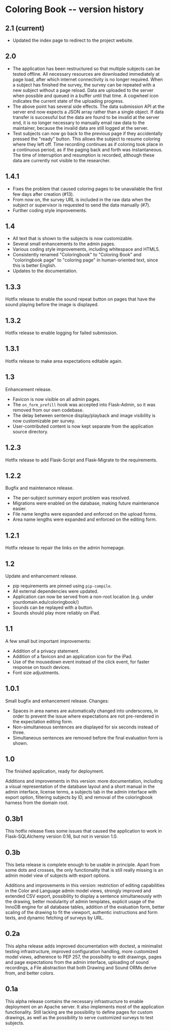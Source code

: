 # Coloring Book -- version history #

## 2.1 (current) ##

  * Updated the index page to redirect to the project website.


## 2.0 ##

  * The application has been restructured so that multiple subjects can be tested offline. All necessary resources are downloaded immediately at page load, after which internet connectivity is no longer required. When a subject has finished the survey, the survey can be repeated with a new subject without a page reload. Data are uploaded to the server when possible and queued in a buffer until that time. A cogwheel icon indicates the current state of the uploading progress.
  * The above point has several side effects. The data submission API at the server end now expects a JSON array rather than a single object. If data transfer is successful but the data are found to be invalid at the server end, it is no longer necessary to manually email raw data to the maintainer, because the invalid data are still logged at the server.
  * Test subjects can now go back to the previous page if they accidentally pressed the "ready" button. This allows the subject to resume coloring where they left off. Time recording continues as if coloring took place in a continuous period, as if the paging back and forth was instantaneous. The time of interruption and resumption is recorded, although these data are currently not visible to the researcher.


## 1.4.1 ##

  * Fixes the problem that caused coloring pages to be unavailable the first few days after creation (#13).
  * From now on, the survey URL is included in the raw data when the subject or supervisor is requested to send the data manually (#7).
  * Further coding style improvements.


## 1.4 ##

  * All text that is shown to the subjects is now customizable.
  * Several small enhancements to the admin pages.
  * Various coding style improvements, including whitespace and HTML5.
  * Consistently renamed "Coloringbook" to "Coloring Book" and "coloringbook page" to "coloring page" in human-oriented text, since this is better English.
  * Updates to the documentation.


## 1.3.3 ##

Hotfix release to enable the sound repeat button on pages that have the sound playing before the image is displayed.


## 1.3.2 ##

Hotfix release to enable logging for failed submission.


## 1.3.1 ##

Hotfix release to make area expectations editable again.


## 1.3 ##

Enhancement release.

  * Favicon is now visible on all admin pages.
  * The `on_form_prefill` hook was accepted into Flask-Admin, so it was removed from our own codebase.
  * The delay between sentence display/playback and image visibility is now customizable per survey.
  * User-contributed content is now kept separate from the application source directory.


## 1.2.3 ##

Hotfix release to add Flask-Script and Flask-Migrate to the requirements.


## 1.2.2 ##

Bugfix and maintenance release.

  * The per-subject summary export problem was resolved.
  * Migrations were enabled on the database, making future maintenance easier.
  * File name lengths were expanded and enforced on the upload forms.
  * Area name lengths were expanded and enforced on the editing form.


## 1.2.1 ##

Hotfix release to repair the links on the admin homepage.


## 1.2 ##

Update and enhancement release.

  * pip requirements are pinned using `pip-compile`.
  * All external dependencies were updated.
  * Application can now be served from a non-root location (e.g. under
    yourdomain.edu/coloringbook/)
  * Sounds can be replayed with a button.
  * Sounds should play more reliably on iPad.


## 1.1 ##

A few small but important improvements:

  * Addition of a privacy statement.
  * Addition of a favicon and an application icon for the iPad.
  * Use of the mousedown event instead of the click event, for faster
    response on touch devices.
  * Font size adjustments.


## 1.0.1 ##

Small bugfix and enhancement release. Changes:

  * Spaces in area names are automatically changed into underscores, in
    order to prevent the issue where expectations are not pre-rendered in
    the expectation editing form.
  * Non-simultaneous sentences are displayed for six seconds instead of
    three.
  * Simultaneous sentences are removed before the final evaluation form
    is shown.


## 1.0 ##

The finished application, ready for deployment.

Additions and improvements in this version: more documentation,
including a visual representation of the database layout and a short
manual in the admin interface, license terms, a subjects tab in the
admin interface with export option, filtering subjects by ID, and
removal of the coloringbook harness from the domain root.


## 0.3b1 ##

This hotfix release fixes some issues that caused the application to
work in Flask-SQLAlchemy version 0.16, but not in version 1.0.


## 0.3b ##

This beta release is complete enough to be usable in principle. Apart
from some dots and crosses, the only functionality that is still
really missing is an admin model view of subjects with export options.

Additions and improvements in this version: restriction of editing
capabilities in the Color and Language admin model views, strongly
improved and extended CSV export, possibility to display a sentence
simultaneously with the drawing, better modularity of admin templates,
explicit usage of the InnoDB engine for all database tables, addition
of the evaluation form, better scaling of the drawing to fit the
viewport, authentic instructions and form texts, and dynamic fetching
of surveys by URL.


## 0.2a ##

This alpha release adds improved documentation with doctest, a
minimalist testing infrastructure, improved configuration handling,
more customized model views, adherence to PEP 257, the possibility to
edit drawings, pages and page expectations from the admin interface,
uploading of sound recordings, a File abstraction that both Drawing
and Sound ORMs derive from, and better colors.


## 0.1a ##

This alpha release contains the necessary infrastructure to enable
deployment on an Apache server. It also implements most of the
application functionality. Still lacking are the possibility to define
pages for custom drawings, as well as the possibility to serve
customized surveys to test subjects.
